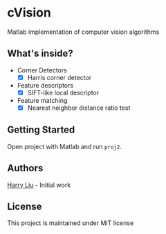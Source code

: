 cVision
===

Matlab implementation of computer vision algorithms

What's inside?
----
- Corner Detectors
	- [x] Harris corner detector
- Feature descriptors
	- [x] SIFT-like local descriptor
- Feature matching
	- [x] Nearest neighbor distance ratio test

Getting Started
----

Open project with Matlab and run `proj2`.

Authors
----

[Harry Liu](https://github.com/byliuyang) - Initial work


License
----
This project is maintained under MIT license
